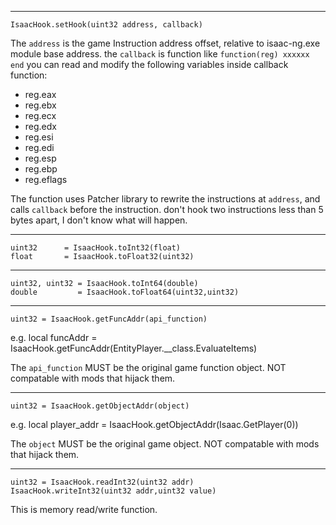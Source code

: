 ------

```
IsaacHook.setHook(uint32 address, callback)
```

The `address` is the game Instruction address offset, relative to isaac-ng.exe module base address.
the `callback` is function like `function(reg) xxxxxx end`
you can read and modify the following variables inside callback function:
- reg.eax
- reg.ebx
- reg.ecx
- reg.edx
- reg.esi
- reg.edi
- reg.esp
- reg.ebp
- reg.eflags

The function uses Patcher library to rewrite the instructions at `address`, and calls `callback` before the instruction. don't hook two instructions less than 5 bytes apart, I don't know what will happen.

------
```
uint32      = IsaacHook.toInt32(float)
float       = IsaacHook.toFloat32(uint32)
```
------
```
uint32, uint32 = IsaacHook.toInt64(double)
double         = IsaacHook.toFloat64(uint32,uint32)
```
------
```
uint32 = IsaacHook.getFuncAddr(api_function)
```
e.g.
local funcAddr = IsaacHook.getFuncAddr(EntityPlayer.__class.EvaluateItems)

The `api_function` MUST be the original game function object.  NOT compatable with mods that hijack them.

------
```
uint32 = IsaacHook.getObjectAddr(object)
```
e.g.
local player_addr = IsaacHook.getObjectAddr(Isaac.GetPlayer(0))

The `object` MUST be the original game object.  NOT compatable with mods that hijack them.

------
```
uint32 = IsaacHook.readInt32(uint32 addr)
IsaacHook.writeInt32(uint32 addr,uint32 value)
```

This is memory read/write function.